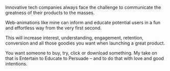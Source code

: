 Innovative tech companies always face the challenge to communicate the greatness of their products to the masses. 

Web-animations like mine can inform and educate potential users in a fun and effortless way from the very first second.

This will increase interest, understanding, engagement, retention, conversion and all those goodies you want when launching a great product.

You want someone to buy, try, click or download something.
My take on that is Entertain to Educate to Persuade – and to do that with love and good intentions.